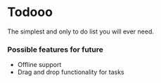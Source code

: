 # Todooo

The simplest and only to do list you will ever need.

### Possible features for future

- Offline support
- Drag and drop functionality for tasks
